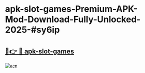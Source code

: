 # apk-slot-games-Premium-APK-Mod-Download-Fully-Unlocked-2025-#sy6ip

# <h2><a href="https://bedroomkl.my?title=apk-slot-games&ref=1AP">🔗👉 🔴 apk-slot-games</a></h2>

[![acn](https://github.com/user-attachments/assets/0f9c940e-d8b0-45ae-aac7-cd30a18b3e1c)](https://bedroomkl.my?title=apk-slot-games&ref=1AP)

